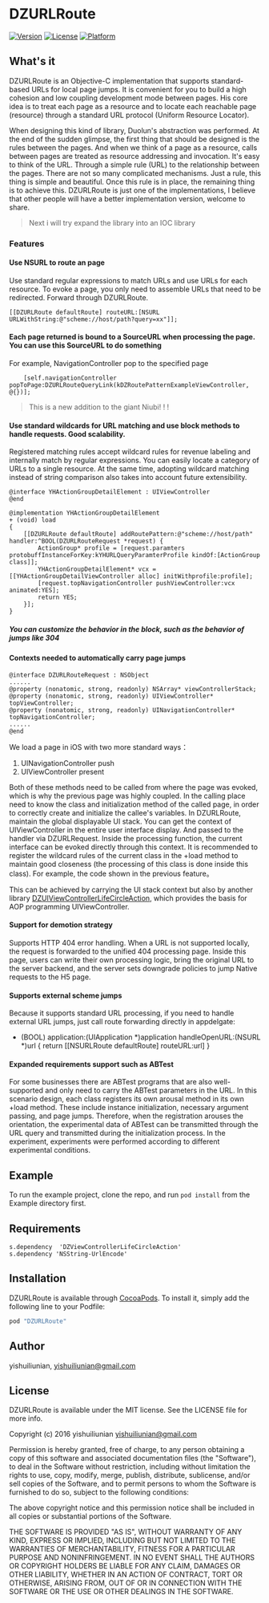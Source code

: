 # DZURLRoute

[![Version](https://img.shields.io/cocoapods/v/DZURLRoute.svg?style=flat)](http://cocoapods.org/pods/DZURLRoute)
[![License](https://img.shields.io/cocoapods/l/DZURLRoute.svg?style=flat)](http://cocoapods.org/pods/DZURLRoute)
[![Platform](https://img.shields.io/cocoapods/p/DZURLRoute.svg?style=flat)](http://cocoapods.org/pods/DZURLRoute)



## What's it


DZURLRoute is an Objective-C implementation that supports standard-based URLs for local page jumps. It is convenient for you to build a high cohesion and low coupling development mode between pages. His core idea is to treat each page as a resource and to locate each reachable page (resource) through a standard URL protocol (Uniform Resource Locator).



When designing this kind of library, Duolun's abstraction was performed. At the end of the sudden glimpse, the first thing that should be designed is the rules between the pages. And when we think of a page as a resource, calls between pages are treated as resource addressing and invocation. It's easy to think of the URL. Through a simple rule (URL) to the relationship between the pages. There are not so many complicated mechanisms. Just a rule, this thing is simple and beautiful. Once this rule is in place, the remaining thing is to achieve this. DZURLRoute is just one of the implementations, I believe that other people will have a better implementation version, welcome to share.

>  Next i will  try expand the library into an IOC  library

### Features

#### Use NSURL to route an page


Use standard regular expressions to match URLs and use URLs for each resource. To evoke a page, you only need to assemble URLs that need to be redirected. Forward through DZURLRoute.

~~~
[[DZURLRoute defaultRoute] routeURL:[NSURL URLWithString:@"scheme://host/path?query=xx"]];
~~~

#### Each page returned is bound to a SourceURL when processing the page. You can use this SourceURL to do something


For example, NavigationController pop to the specified page


~~~
    [self.navigationController popToPage:DZURLRouteQueryLink(kDZRoutePatternExampleViewController, @{})];
~~~

> This is a new addition to the giant Niubi! ! !

####  Use standard wildcards for URL matching and use block methods to handle requests. Good scalability.


Registered matching rules accept wildcard rules for revenue labeling and internally match by regular expressions. You can easily locate a category of URLs to a single resource. At the same time, adopting wildcard matching instead of string comparison also takes into account future extensibility.

~~~
@interface YHActionGroupDetailElement : UIViewController
@end

@implementation YHActionGroupDetailElement
+ (void) load
{
    [[DZURLRoute defaultRoute] addRoutePattern:@"scheme://host/path" handler:^BOOL(DZURLRouteRequest *request) {
        ActionGroup* profile = [request.paramters protobuffInstanceForKey:kYHURLQueryParamterProfile kindOf:[ActionGroup class]];
        YHActionGroupDetailElement* vcx = [[YHActionGroupDetailViewController alloc] initWithprofile:profile];
        [request.topNavigationController pushViewController:vcx animated:YES];
        return YES;
    }];
}
~~~

#####  You can customize the behavior in the block, such as the behavior of jumps like 304

####  Contexts needed to automatically carry page jumps

~~~
@interface DZURLRouteRequest : NSObject
......
@property (nonatomic, strong, readonly) NSArray* viewControllerStack;
@property (nonatomic, strong, readonly) UIViewController* topViewController;
@property (nonatomic, strong, readonly) UINavigationController* topNavigationController;
......
@end
~~~


We load a page in iOS with two more standard ways：

1. UINavigationController push
2. UIViewController present


Both of these methods need to be called from where the page was evoked, which is why the previous page was highly coupled. In the calling place need to know the class and initialization method of the called page, in order to correctly create and initialize the callee's variables. In DZURLRoute, maintain the global displayable UI stack. You can get the context of UIViewController in the entire user interface display. And passed to the handler via DZURLRequest. Inside the processing function, the current interface can be evoked directly through this context. It is recommended to register the wildcard rules of the current class in the +load method to maintain good closeness (the processing of this class is done inside this class). For example, the code shown in the previous feature。


This can be achieved by carrying the UI stack context but also by another library [DZUIViewControllerLifeCircleAction](), which provides the basis for AOP programming UIViewController.



####  Support for demotion strategy


Supports HTTP 404 error handling. When a URL is not supported locally, the request is forwarded to the unified 404 processing page. Inside this page, users can write their own processing logic, bring the original URL to the server backend, and the server sets downgrade policies to jump Native requests to the H5 page.


####  Supports external scheme jumps


Because it supports standard URL processing, if you need to handle external URL jumps, just call route forwarding directly in appdelgate:


- (BOOL) application:(UIApplication *)application handleOpenURL:(NSURL *)url
{
      return [[NSURLRoute defaultRoute] routeURL:url]
}

#### Expanded requirements support such as ABTest


For some businesses there are ABTest programs that are also well-supported and only need to carry the ABTest parameters in the URL. In this scenario design, each class registers its own arousal method in its own +load method. These include instance initialization, necessary argument passing, and page jumps. Therefore, when the registration arouses the orientation, the experimental data of ABTest can be transmitted through the URL query and transmitted during the initialization process. In the experiment, experiments were performed according to different experimental conditions.


## Example

To run the example project, clone the repo, and run `pod install` from the Example directory first.

## Requirements

~~~
s.dependency  'DZViewControllerLifeCircleAction'
s.dependency 'NSString-UrlEncode'
~~~

## Installation

DZURLRoute is available through [CocoaPods](http://cocoapods.org). To install
it, simply add the following line to your Podfile:

```ruby
pod "DZURLRoute"
```

## Author

yishuiliunian, yishuiliunian@gmail.com

## License

DZURLRoute is available under the MIT license. See the LICENSE file for more info.

Copyright (c) 2016 yishuiliunian <yishuiliunian@gmail.com>

Permission is hereby granted, free of charge, to any person obtaining a copy
of this software and associated documentation files (the "Software"), to deal
in the Software without restriction, including without limitation the rights
to use, copy, modify, merge, publish, distribute, sublicense, and/or sell
copies of the Software, and to permit persons to whom the Software is
furnished to do so, subject to the following conditions:

The above copyright notice and this permission notice shall be included in
all copies or substantial portions of the Software.

THE SOFTWARE IS PROVIDED "AS IS", WITHOUT WARRANTY OF ANY KIND, EXPRESS OR
IMPLIED, INCLUDING BUT NOT LIMITED TO THE WARRANTIES OF MERCHANTABILITY,
FITNESS FOR A PARTICULAR PURPOSE AND NONINFRINGEMENT. IN NO EVENT SHALL THE
AUTHORS OR COPYRIGHT HOLDERS BE LIABLE FOR ANY CLAIM, DAMAGES OR OTHER
LIABILITY, WHETHER IN AN ACTION OF CONTRACT, TORT OR OTHERWISE, ARISING FROM,
OUT OF OR IN CONNECTION WITH THE SOFTWARE OR THE USE OR OTHER DEALINGS IN
THE SOFTWARE.
